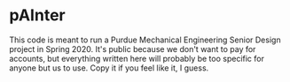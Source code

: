 # pAInter

This code is meant to run a Purdue Mechanical Engineering Senior Design project in Spring 2020. It's public because we don't want to pay for accounts, but everything written here will probably be too specific for anyone but us to use. Copy it if you feel like it, I guess.
